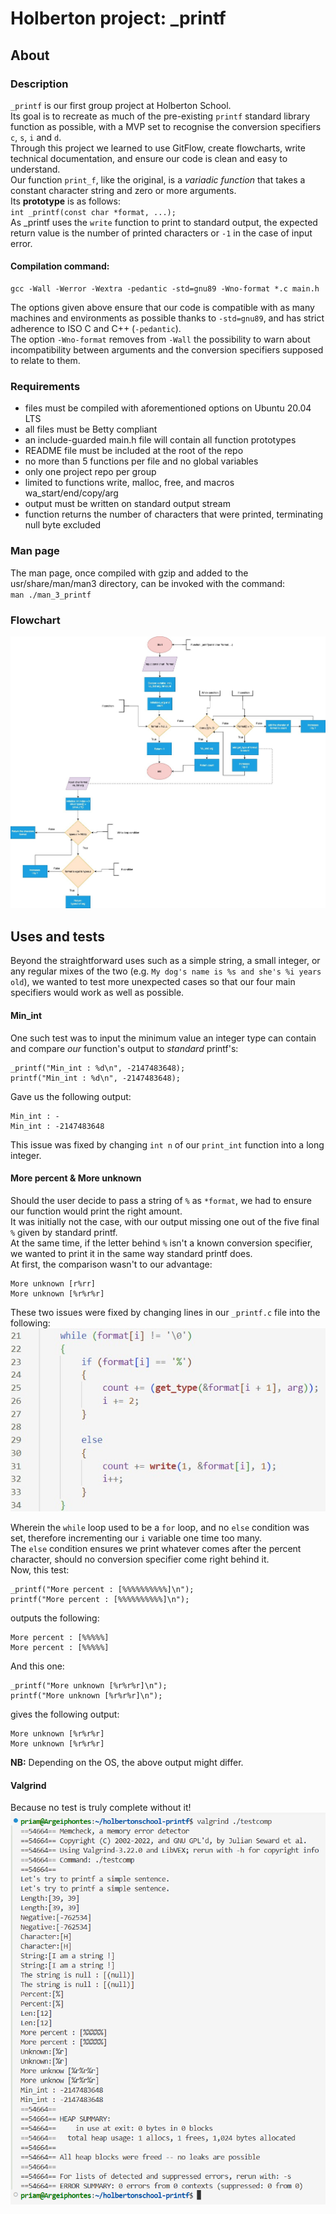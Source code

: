 # Holberton project: _printf

## About
### Description
`_printf` is our first group project at Holberton School.<br/>
Its goal is to recreate as much of the pre-existing `printf` standard library function as possible, with a MVP set to recognise the conversion specifiers `c`, `s`, `i` and `d`.<br/>
Through this project we learned to use GitFlow, create flowcharts, write technical documentation, and ensure our code is clean and easy to understand.<br/>
Our function `print_f`, like the original, is a _variadic function_ that takes a constant character string and zero or more arguments.<br/>
Its **prototype** is as follows:<br/>
`int _printf(const char *format, ...);`<br/>
As _printf uses the `write` function to print to standard output, the expected return value is the number of printed characters or `-1` in the case of input error.<br/>
#### Compilation command:<br/>
```
gcc -Wall -Werror -Wextra -pedantic -std=gnu89 -Wno-format *.c main.h
```
The options given above ensure that our code is compatible with as many machines and environments as possible thanks to `-std=gnu89`, and has strict adherence to ISO C and C++ (`-pedantic`).<br/>The option `-Wno-format` removes from `-Wall` the possibility to warn about incompatibility between arguments and the conversion specifiers supposed to relate to them.<br/>

### Requirements
* files must be compiled with aforementioned options on Ubuntu 20.04 LTS
* all files must be Betty compliant
* an include-guarded main.h file will contain all function prototypes
* README file must be included at the root of the repo
* no more than 5 functions per file and no global variables
* only one project repo per group
* limited to functions write, malloc, free, and macros wa_start/end/copy/arg
* output must be written on standard output stream
* function returns the number of characters that were printed, terminating null byte excluded

### Man page
The man page, once compiled with gzip and added to the usr/share/man/man3 directory, can be invoked with the command:<br/>
`man ./man_3_printf`<br/>

### Flowchart
![Flowchart explaining how our _printf function works, step by step](./images/Hbtn_flowchartv2.jpg)

## Uses and tests
Beyond the straightforward uses such as a simple string, a small integer, or any regular mixes of the two (e.g. `My dog's name is %s and she's %i years old`), we wanted to test more unexpected cases so that our four main specifiers would work as well as possible.<br/>

#### Min_int
One such test was to input the minimum value an integer type can contain and compare _our_ function's output to _standard_ printf's:<br/>
```
_printf("Min_int : %d\n", -2147483648);
printf("Min_int : %d\n", -2147483648);
```
Gave us the following output:<br/>

```
Min_int : -
Min_int : -2147483648
```
This issue was fixed by changing `int n` of our `print_int` function into a long integer.

#### More percent & More unknown
Should the user decide to pass a string of `%` as `*format`, we had to ensure our function would print the right amount.<br/>
It was initially not the case, with our output missing one out of the five final `%` given by standard printf.<br/>
At the same time, if the letter behind `%` isn't a known conversion specifier, we wanted to print it in the same way standard printf does.</br>
At first, the comparison wasn't to our advantage:<br/>
```
More unknown [r%rr]
More unknown [%r%r%r]
```

These two issues were fixed by changing lines in our `_printf.c` file into the following:
![if and else conditions inside a while loop in our _printf function](./images/printf_whileloop.jpg)

Wherein the `while` loop used to be a `for` loop, and no `else` condition was set, therefore incrementing our `i` variable one time too many.<br/>
The `else` condition ensures we print whatever comes after the percent character, should no conversion specifier come right behind it.<br/>
Now, this test:<br/>
```
_printf("More percent : [%%%%%%%%%%]\n");
printf("More percent : [%%%%%%%%%%]\n");
```
outputs the following:<br/>
```
More percent : [%%%%%]
More percent : [%%%%%]
```
And this one:<br/>
```
_printf("More unknown [%r%r%r]\n");
printf("More unknown [%r%r%r]\n");
```
gives the following output:
```
More unknown [%r%r%r]
More unknown [%r%r%r]
```
**NB:** Depending on the OS, the above output might differ.<br/>

#### Valgrind
Because no test is truly complete without it!<br/>
![screen grab of a successful valgrind](./images/printf_valgrind.png)
